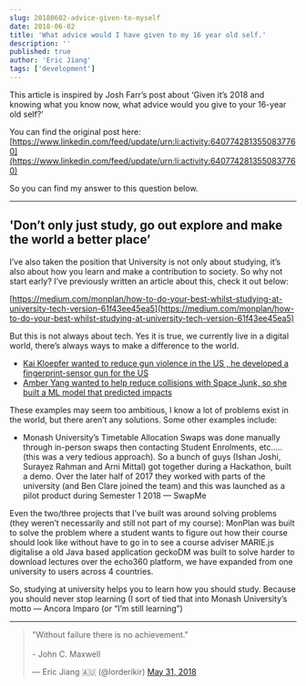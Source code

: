 ```yaml
---
slug: 20180602-advice-given-to-myself
date: 2018-06-02
title: 'What advice would I have given to my 16 year old self.'
description: ''
published: true
author: 'Eric Jiang'
tags: ['development']
---
```


This article is inspired by Josh Farr’s post about ‘Given it’s 2018 and knowing what you know now, what advice would you give to your 16-year old self?’

You can find the original post here: [https://www.linkedin.com/feed/update/urn:li:activity:6407742813550837760](https://www.linkedin.com/feed/update/urn:li:activity:6407742813550837760)

So you can find my answer to this question below.

---

## 'Don’t only just study, go out explore and make the world a better place’

I’ve also taken the position that University is not only about studying, it’s also about how you learn and make a contribution to society. So why not start early? I’ve previously written an article about this, check it out below:

[https://medium.com/monplan/how-to-do-your-best-whilst-studying-at-university-tech-version-61f43ee45ea5](https://medium.com/monplan/how-to-do-your-best-whilst-studying-at-university-tech-version-61f43ee45ea5)

But this is not always about tech. Yes it is true, we currently live in a digital world, there’s always ways to make a difference to the world.

- [Kai Kloepfer wanted to reduce gun violence in the US , he developed a fingerprint-sensor gun for the US](https://www.cbsnews.com/news/voices-against-violence-kai-kloepfer/)
- [Amber Yang wanted to help reduce collisions with Space Junk, so she built a ML model that predicted impacts](https://www.vox.com/videos/2018/4/25/17279414/19-year-old-space-debris-ai-solution-seer-tracking)


These examples may seem too ambitious, I know a lot of problems exist in the world, but there aren’t any solutions. Some other examples include:

- Monash University’s Timetable Allocation Swaps was done manually through in-person swaps then contacting Student Enrolments, etc…..(this was a very tedious approach). So a bunch of guys (Ishan Joshi, Surayez Rahman and Arni Mittal) got together during a Hackathon, built a demo. Over the later half of 2017 they worked with parts of the university (and Ben Clare joined the team) and this was launched as a pilot product during Semester 1 2018 — SwapMe

Even the two/three projects that I’ve built was around solving problems (they weren’t necessarily and still not part of my course):
MonPlan was built to solve the problem where a student wants to figure out how their course should look like without have to go in to see a course adviser
MARIE.js digitalise a old Java based application
geckoDM was built to solve harder to download lectures over the echo360 platform, we have expanded from one university to users across 4 countries.

So, studying at university helps you to learn how you should study. Because you should never stop learning (I sort of tied that into Monash University’s motto — Ancora Imparo (or “I’m still learning”)

---

<blockquote class="twitter-tweet"><p lang="en" dir="ltr">&quot;Without failure there is no achievement.&quot;<br /><br/>- John C. Maxwell</p>&mdash; Eric Jiang 🇦🇺 (@lorderikir) <a href="https://twitter.com/lorderikir/status/1002085911931240448?ref_src=twsrc%5Etfw">May 31, 2018</a></blockquote>